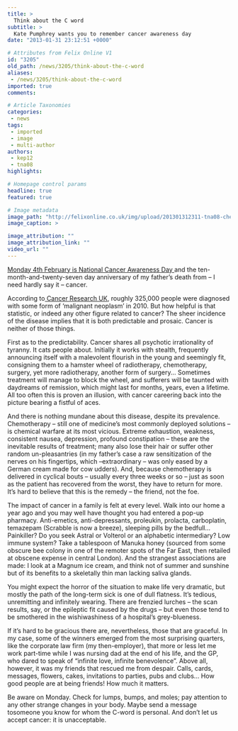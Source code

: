 ```yaml
---
title: >
  Think about the C word
subtitle: >
  Kate Pumphrey wants you to remember cancer awareness day
date: "2013-01-31 23:12:51 +0000"

# Attributes from Felix Online V1
id: "3205"
old_path: /news/3205/think-about-the-c-word
aliases:
 - /news/3205/think-about-the-c-word
imported: true
comments:

# Article Taxonomies
categories:
 - news
tags:
 - imported
 - image
 - multi-author
authors:
 - kep12
 - tna08
highlights:

# Homepage control params
headline: true
featured: true

# Image metadata
image_path: "http://felixonline.co.uk/img/upload/201301312311-tna08-chemo-drugs.jpg"
image_caption: >

image_attribution: ""
image_attribution_link: ""
video_url: ""
---
```


[Monday 4th February is National Cancer Awareness Day ](http://www.worldcancerday.org/)and the ten-month-and-twenty-seven day anniversary of my father’s death from – I need hardly say it – cancer.

According to[ Cancer Research UK](http://www.cancerresearchuk.org/home/), roughly 325,000 people were diagnosed with some form of ‘malignant neoplasm’ in 2010. But how helpful is that statistic, or indeed any other figure related to cancer? The sheer incidence of the disease implies that it is both predictable and prosaic. Cancer is neither of those things.

First as to the predictability. Cancer shares all psychotic irrationality of tyranny. It cats people about. Initially it works with stealth, frequently announcing itself with a malevolent flourish in the young and seemingly fit, consigning them to a hamster wheel of radiotherapy, chemotherapy, surgery, yet more radiotherapy, another form of surgery... Sometimes treatment will manage to block the wheel, and sufferers will be taunted with daydreams of remission, which might last for months, years, even a lifetime. All too often this is proven an illusion, with cancer careering back into the picture bearing a fistful of aces.

And there is nothing mundane about this disease, despite its prevalence. Chemotherapy – still one of medicine’s most commonly deployed solutions – is chemical warfare at its most vicious. Extreme exhaustion, weakness, consistent nausea, depression, profound constipation – these are the inevitable results of treatment; many also lose their hair or suffer other random un-pleasantries (in my father’s case a raw sensitization of the nerves on his fingertips, which –extraordinary – was only eased by a German cream made for cow udders). And, because chemotherapy is delivered in cyclical bouts – usually every three weeks or so – just as soon as the patient has recovered from the worst, they have to return for more. It’s hard to believe that this is the remedy – the friend, not the foe.

The impact of cancer in a family is felt at every level. Walk into our home a year ago and you may well have thought you had entered a pop-up pharmacy. Anti-emetics, anti-depressants, proleukin, prolacta, carboplatin, temazepam (Scrabble is now a breeze), sleeping pills by the bedfull… Painkiller? Do you seek Astral or Volterol or an alphabetic intermediary? Low immune system? Take a tablespoon of Manuka honey (sourced from some obscure bee colony in one of the remoter spots of the Far East, then retailed at obscene expense in central London). And the strangest associations are made: I look at a Magnum ice cream, and think not of summer and sunshine but of its benefits to a skeletally thin man lacking saliva glands.

You might expect the horror of the situation to make life very dramatic, but mostly the path of the long-term sick is one of dull flatness. It’s tedious, unremitting and infinitely wearing. There are frenzied lurches – the scan results, say, or the epileptic fit caused by the drugs – but even those tend to be smothered in the wishiwashiness of a hospital’s grey-blueness.

If it’s hard to be gracious there are, nevertheless, those that are graceful. In my case, some of the winners emerged from the most surprising quarters, like the corporate law firm (my then-employer), that more or less let me work part-time while I was nursing dad at the end of his life, and the GP, who dared to speak of “infinite love, infinite benevolence”. Above all, however, it was my friends that rescued me from despair. Calls, cards, messages, flowers, cakes, invitations to parties, pubs and clubs… How good people are at being friends! How much it matters.

Be aware on Monday. Check for lumps, bumps, and moles; pay attention to any other strange changes in your body. Maybe send a message tosomeone you know for whom the C-word is personal. And don’t let us accept cancer: it is unacceptable.
